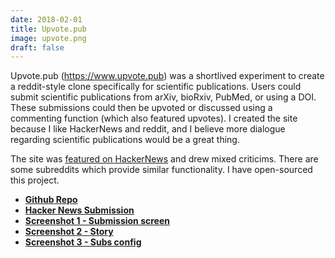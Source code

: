 ```yaml
---
date: 2018-02-01
title: Upvote.pub
image: upvote.png
draft: false
---
```


Upvote.pub (https://www.upvote.pub) was a shortlived experiment to create a reddit-style clone specifically for scientific publications. Users could submit scientific publications from arXiv, bioRxiv, PubMed, or using a DOI. These submissions could then be upvoted or discussed using a commenting function (which also featured upvotes). I created the site because I like HackerNews and reddit, and I believe more dialogue regarding scientific publications would be a great thing.

The site was [featured on HackerNews](https://news.ycombinator.com/item?id=16273171) and drew mixed criticims. There are some subreddits which provide similar functionality. I have open-sourced this project.

* __[Github Repo](http://www.github.com/danielecook/upvote.pub)__
* __[Hacker News Submission](https://news.ycombinator.com/item?id=16273171)__
* __[Screenshot 1 - Submission screen](https://github.com/danielecook/upvote.pub/raw/master/images/screen1.png)__
* __[Screenshot 2 - Story](https://github.com/danielecook/upvote.pub/raw/master/images/screen2.png)__
* __[Screenshot 3 - Subs config](https://github.com/danielecook/upvote.pub/raw/master/images/screen3.png)__